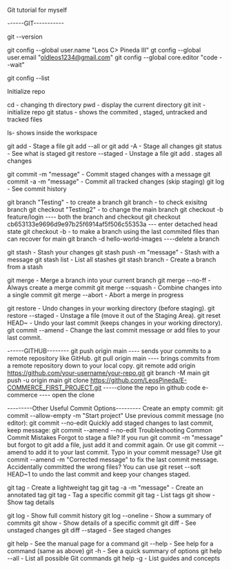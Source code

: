 Git tutorial for myself

------GIT-----------

git --version

git config --global user.name "Leos C> Pineda III"
gt config --global user.email "oldleos1234@gmail.com"
git config --global core.editor "code --wait"

git config --list

Initialize repo

cd - changing th directory
pwd - display the current directory
git init - initialize repo
git status - shows the commited , staged, untracked and tracked files



ls- shows inside the workspace

git add <file> - Stage a file
git add --all or git add -A - Stage all changes
git status - See what is staged
git restore --staged <file> - Unstage a file
git add . stages all changes

git commit -m "message" - Commit staged changes with a message
git commit -a -m "message" - Commit all tracked changes (skip staging)
git log - See commit history


git branch "Testing" - to create a branch 
git branch - to check exisitng branch
git checkout "Testing2" - to change the main branch
git checkout -b feature/login ---- both the branch and checkout
git checkout  cb653133e9696d9e97b25f6914af5f506c55353a --- enter detached head state
git checkout -b <new-branch-name> <commit-hash> - to make a branch using the last commited files than can recover for main
git branch -d hello-world-images ----delete a branch

git stash - Stash your changes
git stash push -m "message" - Stash with a message
git stash list - List all stashes
git stash branch <branchname> - Create a branch from a stash

git merge - Merge a branch into your current branch
git merge --no-ff - Always create a merge commit
git merge --squash - Combine changes into a single commit
git merge --abort - Abort a merge in progress


git restore <file> - Undo changes in your working directory (before staging).
git restore --staged <file> - Unstage a file (move it out of the Staging Area).
git reset HEAD~ - Undo your last commit (keeps changes in your working directory).
git commit --amend - Change the last commit message or add files to your last commit.


------GITHUB--------
git push origin main ---- sends your commits to a remote repository like GitHub.
git pull origin main ---- brings commits from a remote repository down to your local copy.
git remote add origin https://github.com/your-username/your-repo.git
git branch -M main
git push -u origin main
git clone https://github.com/LeosPineda/E-COMMERCE_FIRST_PROJECT.git -----clone the repo in github
code e-commerce ---- open the clone


---------Other Useful Commit Options---------
Create an empty commit:
git commit --allow-empty -m "Start project"
Use previous commit message (no editor):
git commit --no-edit
Quickly add staged changes to last commit, keep message:
git commit --amend --no-edit
Troubleshooting Common Commit Mistakes
Forgot to stage a file?
If you run git commit -m "message" but forgot to git add a file, just add it and commit again. Or use git commit --amend to add it to your last commit.
Typo in your commit message?
Use git commit --amend -m "Corrected message" to fix the last commit message.
Accidentally committed the wrong files?
You can use git reset --soft HEAD~1 to undo the last commit and keep your changes staged.

git tag <tagname> - Create a lightweight tag
git tag -a <tagname> -m "message" - Create an annotated tag
git tag <tagname> <commit-hash> - Tag a specific commit
git tag - List tags
git show <tagname> - Show tag details

git log - Show full commit history
git log --oneline - Show a summary of commits
git show <commit> - Show details of a specific commit
git diff - See unstaged changes
git diff --staged - See staged changes

git help <command> - See the manual page for a command
git <command> --help - See help for a command (same as above)
git <command> -h - See a quick summary of options
git help --all - List all possible Git commands
git help -g - List guides and concepts